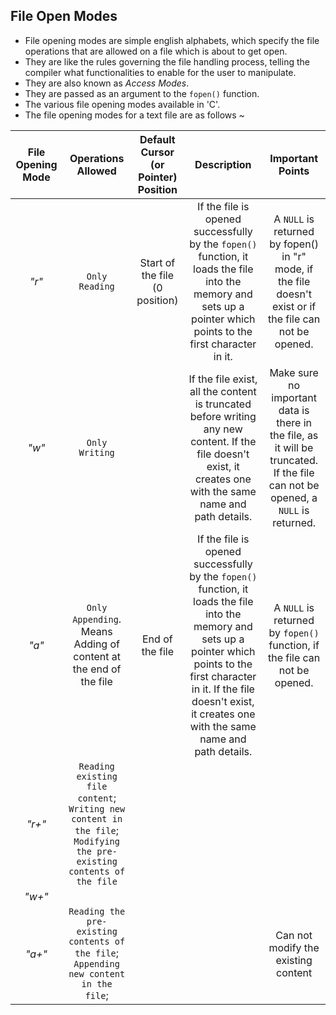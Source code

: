 ## File Open Modes
* File opening modes are simple english alphabets, which specify the file operations that are allowed on a file which is about to get open. 
* They are like the rules governing the file handling process, telling the compiler what functionalities to enable for the user to manipulate.
* They are also known as *Access Modes*.
* They are passed as an argument to the `fopen()` function.
* The various file opening modes available in 'C'. 
* The file opening modes for a text file are as follows ~

| File Opening Mode | Operations Allowed | Default Cursor (or Pointer) Position | Description | Important Points |
| :---------------: | :----------------: | :--------------------------: | :---------: | :--------------: |
| _"r"_ | `Only Reading` | Start of the file (0 position) | If the file is opened successfully by the `fopen()` function, it loads the file into the memory and sets up a pointer which points to the first character in it. | A `NULL` is returned by fopen() in "r" mode, if the file doesn't exist or if the file can not be opened. |
| _"w"_ | `Only Writing` | | If the file exist, all the content is truncated before writing any new content. If the file doesn't exist, it creates one with the same name and path details. | Make sure no important data is there in the file, as it will be truncated. If the file can not be opened, a `NULL` is returned. | 
| _"a"_ | `Only Appending`. Means Adding of content at the end of the file | End of the file | If the file is opened successfully by the `fopen()` function, it loads the file into the memory and sets up a pointer which points to the first character in it. If the file doesn't exist, it creates one with the same name and path details. | A `NULL` is returned by `fopen()` function, if the file can not be opened. |
| _"r+"_ | `Reading existing file content`; `Writing new content in the file`; `Modifying the pre-existing contents of the file` | 
| _"w+"_ | 
| _"a+"_ | `Reading the pre-existing contents of the file`; `Appending new content in the file`; | | | Can not modify the existing content